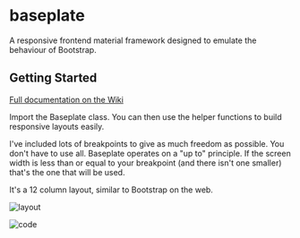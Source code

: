 # baseplate

A responsive frontend material framework designed to emulate the behaviour of Bootstrap.

## Getting Started

[Full documentation on the Wiki](https://github.com/HJBDev/flutter-baseplate/wiki)

Import the Baseplate class. You can then use the helper functions to build responsive layouts easily.

I've included lots of breakpoints to give as much freedom as possible. You don't have to use all. Baseplate operates on a "up to" principle. If the screen width is less than or equal to your breakpoint (and there isn't one smaller) that's the one that will be used.

It's a 12 column layout, similar to Bootstrap on the web.

![layout](https://i.imgur.com/GCAzjWj.png)

![code](https://i.imgur.com/yftC31h.png)
